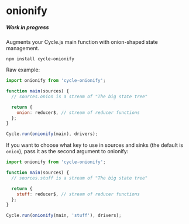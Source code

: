 # onionify

##### Work in progress

Augments your Cycle.js main function with onion-shaped state management.

```
npm install cycle-onionify
```

Raw example:

```js
import onionify from 'cycle-onionify';

function main(sources) {
  // sources.onion is a stream of "The big state tree"

  return {
    onion: reducer$, // stream of reducer functions
  };
}

Cycle.run(onionify(main), drivers);
```

If you want to choose what key to use in sources and sinks (the default is `onion`), pass it as the second argument to onionify:

```js
import onionify from 'cycle-onionify';

function main(sources) {
  // sources.stuff is a stream of "The big state tree"

  return {
    stuff: reducer$, // stream of reducer functions
  };
}

Cycle.run(onionify(main, 'stuff'), drivers);
```
